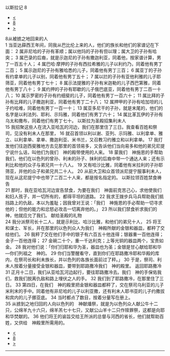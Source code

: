 ﻿





 以斯拉记 8




* [<](bible/EZR07.md)
* [8](bible/EZR.md)
* [>](bible/EZR09.md)



 
8从被掳之地回来的人  
1 当亚达薛西王年间，同我从巴比伦上来的人，他们的族长和他们的家谱记在下面： 
2 属非尼哈的子孙有革顺；属以他玛的子孙有但以理；属大卫的子孙有哈突； 
3 属巴录的后裔，就是示迦尼的子孙有撒迦利亚，同着他，按家谱计算，男丁一百五十人； 
4 属巴哈·摩押的子孙有西拉希雅的儿子以利约乃，同着他有男丁二百； 
5 属示迦尼的子孙有雅哈悉的儿子，同着他有男丁三百； 
6 属亚丁的子孙有约拿单的儿子以别，同着他有男丁五十； 
7 属以拦的子孙有亚他利雅的儿子耶筛亚，同着他有男丁七十； 
8 属示法提雅的子孙有米迦勒的儿子西巴第雅，同着他有男丁八十； 
9 属约押的子孙有耶歇的儿子俄巴底亚，同着他有男丁二百一十八； 
10 属示罗密的子孙有约细斐的儿子，同着他有男丁一百六十； 
11 属比拜的子孙有比拜的儿子撒迦利亚，同着他有男丁二十八； 
12 属押甲的子孙有哈加坦的儿子约哈难，同着他有男丁一百一十； 
13 属亚多尼干的子孙，就是末尾的，他们的名字是以利法列、耶利、示玛雅，同着他们有男丁六十； 
14 属比革瓦伊的子孙有乌太和撒布，同着他们有男丁七十。 以斯拉为圣殿招集利未人  
15 我招聚这些人在流入亚哈瓦的河边，我们在那里住了三日。我查看百姓和祭司，见没有利未人在那里， 
16 就召首领以利以谢、亚列、示玛雅、以利拿单、雅立、以利拿单、拿单、撒迦利亚、米书兰，又召教习约雅立和以利拿单。 
17 我打发他们往迦西斐雅地方去见那里的首领易多，又告诉他们当向易多和他的弟兄尼提宁说什么话，叫他们为我们　神的殿带使用的人来。 
18 蒙我们　神施恩的手帮助我们，他们在以色列的曾孙、利未的孙子、抹利的后裔中带一个通达人来；还有示利比和他的众子与弟兄共一十八人。 
19 又有哈沙比雅，同着他有米拉利的子孙耶筛亚，并他的众子和弟兄共二十人。 
20 从前大卫和众首领派尼提宁服事利未人，现在从这尼提宁中也带了二百二十人来，都是按名指定的。 以斯拉领百姓禁食祷告  
21 那时，我在亚哈瓦河边宣告禁食，为要在我们　神面前克苦己心，求他使我们和妇人孩子，并一切所有的，都得平坦的道路。 
22 我求王拨步兵马兵帮助我们抵挡路上的仇敌，本以为羞耻；因我曾对王说：「我们　神施恩的手必帮助一切寻求他的；但他的能力和忿怒必攻击一切离弃他的。」 
23 所以我们禁食祈求我们的　神，他就应允了我们。 献给圣殿的礼物  
24 我分派祭司长十二人，就是示利比、哈沙比雅，和他们的弟兄十人， 
25 将王和谋士、军长，并在那里的以色列众人为我们　神殿所献的金银和器皿，都秤了交给他们。 
26 我秤了交在他们手中的银子有六百五十他连得；银器重一百他连得；金子一百他连得； 
27 金碗二十个，重一千达利克；上等光铜的器皿两个，宝贵如金。 
28 我对他们说：「你们归耶和华为圣，器皿也为圣；金银是甘心献给耶和华—你们列祖之　神的。 
29 你们当警醒看守，直到你们在耶路撒冷耶和华殿的库内，在祭司长和利未族长，并以色列的各族长面前过了秤。」 
30 于是，祭司、利未人按着分量接受金银和器皿，要带到耶路撒冷我们　神的殿里。 返回耶路撒冷  
31 正月十二日，我们从亚哈瓦河边起行，要往耶路撒冷去。我们　神的手保佑我们，救我们脱离仇敌和路上埋伏之人的手。 
32 我们到了耶路撒冷，在那里住了三日。 
33 第四日，在我们　神的殿里把金银和器皿都秤了，交在祭司乌利亚的儿子米利末的手中。同着他有非尼哈的儿子以利亚撒，还有利未人耶书亚的儿子约撒拔和宾内的儿子挪亚底。 
34 当时都点了数目，按着分量写在册上。  
35 从掳到之地归回的人向以色列的　神献燔祭，就是为以色列众人献公牛十二只，公绵羊九十六只，绵羊羔七十七只，又献公山羊十二只作赎罪祭，这都是向耶和华焚献的。 
36 他们将王的谕旨交给王所派的总督与河西的省长，他们就帮助百姓，又供给　神殿里所需用的。 
* [<](bible/EZR07.md)
* [8](bible/EZR.md)
* [>](bible/EZR09.md)





---









